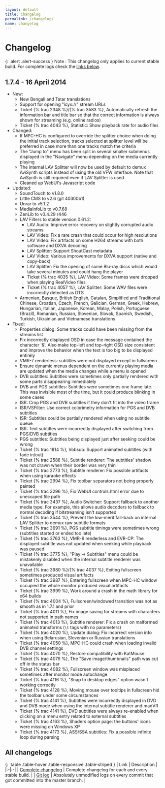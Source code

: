 ```yaml
---
layout: default
title: Changelog
permalink: /changelog/
name: changelog
---
```


# Changelog

{: .alert .alert-success }
Note
: This changelog only applies to current stable build.
For complete logs check the [links below](#all-changelogs).

## 1.7.4 - 16 April 2014
* New:
  * New Bengali and Tatar translations
  * Support for opening "icyx://" stream URLs
  * Ticket {% trac 2348 %}/{% trac 3583 %}, Automatically refresh the information bar and title bar so that the correct information
    is always shown for streaming (e.g. online radios)
  * Ticket {% trac 4043 %}, Statistic: Show playback rate for audio files
* Changed:
  * If MPC-HC is configured to override the splitter choice when doing the initial track selection,
    tracks selected at splitter level will be preferred in case more than one tracks match the criteria
  * The "Jump to" menu has been split in several smaller submenus displayed in the "Navigate" menu
    depending on the media currently playing
  * The internal LAV Splitter will now be used by default to demux AviSynth scripts instead of using the old VFW interface.
    Note that AviSynth is still required even if LAV Splitter is used
  * Cleaned up WebUI's Javascript code
* Updated:
  * SoundTouch to v1.8.0
  * Little CMS to v2.6 (git 40300b1)
  * Unrar to v5.1.2
  * MediaInfoLib to v0.7.68
  * ZenLib to v0.4.29 r446
  * LAV Filters to stable version 0.61.2:
      * LAV Audio: Improve error recovery on slightly corrupted audio streams
      * LAV Video: Fix a rare crash that could occur for high resolutions
      * LAV Video: Fix artifacts on some H264 streams with both software and DXVA decoding
      * LAV Splitter: Support ShoutCast metadata
      * LAV Video: Various improvements for DXVA support (native and copy-back)
      * LAV Splitter: Fix the opening of some Blu-ray discs which would take several minutes and could hang the player
      * Ticket {% trac 4035 %}, LAV Video: Some frames were dropped when playing RealVideo files
      * Ticket {% trac 4057 %}, LAV Splitter: Some WAV files were incorrectly detected as DTS
  * Armenian, Basque, British English, Catalan, Simplified and Traditional Chinese, Croatian, Czech, French,
    Galician, German, Greek, Hebrew, Hungarian, Italian, Japanese, Korean, Malay, Polish, Portuguese (Brazil), Romanian,
    Russian, Slovenian, Slovak, Spanish, Swedish, Turkish, Ukrainian and Vietnamese translations
* Fixed:
  * Properties dialog: Some tracks could have been missing from the streams list
  * Fix incorrectly displayed OSD in case the message contained the character '&'. Also make top-left and
    top-right OSD size consistent and improve the behavior when the text is too big to be displayed entirely
  * VMR-7 renderless: subtitles were not displayed except in fullscreen
  * Ensure dynamic menus dependent on the currently playing media are updated when the media changes while a menu is opened
  * DVB subtitles: Subtitles were sometimes only partially rendered with some parts disappearing immediately
  * DVB and PGS subtitles: Subtitles were sometimes one frame late. This was invisible most of the time,
    but it could produce blinking in some cases
  * ISR: Crop PGS and DVB subtitles if they don't fit into the video frame
  * ISR/VSFilter: Use correct colorimetry information for PGS and DVB subtitles
  * ISR: Subtitles could be partially rendered when using no subtitle queue
  * ISR: Text subtitles were incorrectly displayed after switching from PGS/DVB subtitles
  * PGS subtitles: Subtitles being displayed just after seeking could be wrong
  * Ticket {% trac 1814 %}, Vobsub: Support animated subtitles (with fade in/out)
  * Ticket {% trac 2588 %}, Subtitle renderer: The subtitles' shadow was not drawn when their border was very thin
  * Ticket {% trac 2773 %}, Subtitle renderer: Fix possible artifacts when using karaoke effects
  * Ticket {% trac 2994 %}, Fix toolbar separators not being properly painted
  * Ticket {% trac 3296 %}, Fix WebUI controls.html error due to unescaped file path
  * Ticket {% trac 3437 %}, Audio Switcher: Support fallback to another media type. For example, this allows audio decoders
    to fallback to normal decoding if bitstreaming isn't supported
  * Ticket {% trac 3544 %}, Prevent the low-merit fall-back on internal LAV Splitter to demux raw subtitle formats
  * Ticket {% trac 3691 %}, PGS subtitle timings were sometimes wrong (subtitles started or ended too late)
  * Ticket {% trac 3763 %}, VMR-9 renderless and EVR-CP: The displayed subtitle was not updated when seeking while playback was paused
  * Ticket {% trac 3775 %}, "Play -> Subtitles" menu could be mistakenly disabled when the internal subtitle renderer was unavailable
  * Ticket {% trac 3980 %}/{% trac 4037 %}, Exiting fullscreen sometimes produced visual artifacts
  * Ticket {% trac 3987 %}, Entering fullscreen when MPC-HC window occupied the whole monitor produced visual artifacts
  * Ticket {% trac 3999 %}, Work around a crash in the math library for x64 builds
  * Ticket {% trac 4004 %}, Fullscreen/windowed transition was not as smooth as in 1.7.1 and prior
  * Ticket {% trac 4011 %}, Fix image saving for streams with characters not supported in path names
  * Ticket {% trac 4013 %}, Subtitle renderer: Fix a crash on malformed animated transforms (`\t` tags with no parameters)
  * Ticket {% trac 4020 %}, Update dialog: Fix incorrect version info when using Belarusian, Slovenian or Russian translations
  * Ticket {% trac 4050 %}, MPC-HC could crash when loading invalid DVB channel settings
  * Ticket {% trac 4070 %}, Restore compatibility with KatMouse
  * Ticket {% trac 4079 %}, The "Save image/thumbnails" path was cut off in the status bar
  * Ticket {% trac 4082 %}, Fullscreen window was misplaced sometimes after monitor mode autochange
  * Ticket {% trac 4116 %}, "Snap to desktop edges" option wasn't working correctly
  * Ticket {% trac 4128 %}, Moving mouse over tooltips in fullscreen hid the toolbar under some circumstances
  * Ticket {% trac 4141 %}, Subtitles were incorrectly displayed in DVD and DVB mode when using the internal subtitle renderer and madVR
  * Ticket {% trac 4141 %}, DVD subtitles were always re-enabled when clicking on a menu entry related to external subtitles
  * Ticket {% trac 4163 %}, Shaders option page: the buttons' icons were missing on Windows XP
  * Ticket {% trac 4173 %}, ASS/SSA subtitles: Fix a possible infinite loop during parsing


## All changelogs

{: .table .table-hover .table-responsive .table-striped }
| Link | Description |
|:-|:-|
| [Complete changelog](https://trac.mpc-hc.org/wiki/Changelog) | Complete changelog for each and every stable build. |
| [Git log](https://github.com/mpc-hc/mpc-hc/commits/master/) | Absolutely unmodified logs on every commit that got committed into the master branch. |
